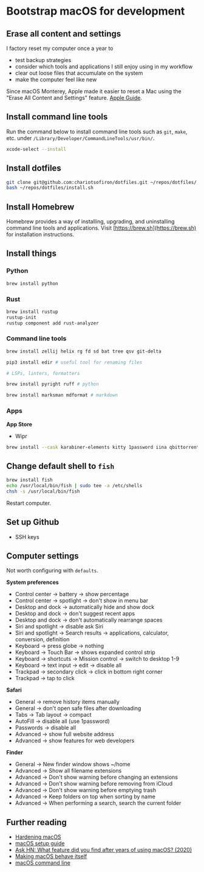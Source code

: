 # Bootstrap macOS for development


## Erase all content and settings

I factory reset my computer once a year to

- test backup strategies
- consider which tools and applications I still enjoy using in my workflow
- clear out loose files that accumulate on the system
- make the computer feel like new

Since macOS Monterey, Apple made it easier to reset a Mac using the "Erase All Content and Settings" feature. [Apple Guide](https://support.apple.com/en-ca/HT212749).


## Install command line tools

Run the command below to install command line tools such as `git`, `make`, etc. under `/Library/Developer/CommandLineTools/usr/bin/`.

```bash
xcode-select --install
```


## Install dotfiles

```bash
git clone git@github.com:chariotsofiron/dotfiles.git ~/repos/dotfiles/
bash ~/repos/dotfiles/install.sh
```

## Install Homebrew

Homebrew provides a way of installing, upgrading, and uninstalling command line tools and applications. Visit [https://brew.sh](https://brew.sh) for installation instructions.


## Install things

### Python

```bash
brew install python
```

### Rust

```bash
brew install rustup
rustup-init
rustup component add rust-analyzer
```

### Command line tools

```bash
brew install zellij helix rg fd sd bat tree qsv git-delta

pip3 install edir # useful tool for renaming files

# LSPs, linters, formatters

brew install pyright ruff # python

brew install marksman mdformat # markdown
```

### Apps

**App Store**

- Wipr

```bash
brew install --cask karabiner-elements kitty 1password iina qbittorrent
```

## Change default shell to `fish`

```bash
brew install fish
echo /usr/local/bin/fish | sudo tee -a /etc/shells
chsh -s /usr/local/bin/fish
```

Restart computer.


## Set up Github

- SSH keys


## Computer settings

Not worth configuring with `defaults`.

**System preferences**

- Control center -> battery -> show percentage
- Control center -> spotlight -> don't show in menu bar
- Desktop and dock -> automatically hide and show dock
- Desktop and dock -> don't suggest recent apps
- Desktop and dock -> don't automatically rearrange spaces
- Siri and spotlight -> disable ask Siri
- Siri and spotlight -> Search results -> applications, calculator, conversion, definition
- Keyboard -> press globe -> nothing
- Keyboard -> Touch Bar -> shows expanded control strip
- Keyboard -> shortcuts -> Mission control -> switch to desktop 1-9
- Keyboard -> text input -> edit -> disable all
- Trackpad -> secondary click -> click in bottom right corner
- Trackpad -> tap to click

**Safari**

- General -> remove history items manually
- General -> don't open safe files after downloading
- Tabs -> Tab layout -> compact
- AutoFill -> disable all (use 1password)
- Passwords -> disable all
- Advanced -> show full website address
- Advanced -> show features for web developers

**Finder**

- General -> New finder window shows ~/home
- Advanced -> Show all filename extensions
- Advanced -> Don't show warning before changing an extensions
- Advanced -> Don't show warning before removing from iCloud
- Advanced -> Don't show warning before emptying trash
- Advanced -> Keep folders on top when sorting by name
- Advanced -> When performing a search, search the current folder


## Further reading

- [Hardening macOS](https://www.bejarano.io/hardening-macos/)
- [macOS setup guide](https://sourabhbajaj.com/mac-setup/)
- [Ask HN: What feature did you find after years of using macOS? (2020)](https://news.ycombinator.com/item?id=24091707)
- [Making macOS behave itself](https://danmackinlay.name/notebook/macos_hacks.html)
- [macOS command line](https://git.herrbischoff.com/awesome-macos-command-line/about/)

